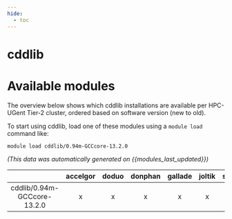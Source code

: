 ```yaml
---
hide:
  - toc
---
```


cddlib
======

# Available modules


The overview below shows which cddlib installations are available per HPC-UGent Tier-2 cluster, ordered based on software version (new to old).

To start using cddlib, load one of these modules using a `module load` command like:

```shell
module load cddlib/0.94m-GCCcore-13.2.0
```

*(This data was automatically generated on {{modules_last_updated}})*  

| |accelgor|doduo|donphan|gallade|joltik|shinx|skitty|
| :---: | :---: | :---: | :---: | :---: | :---: | :---: | :---: |
|cddlib/0.94m-GCCcore-13.2.0|x|x|x|x|x|x|x|
